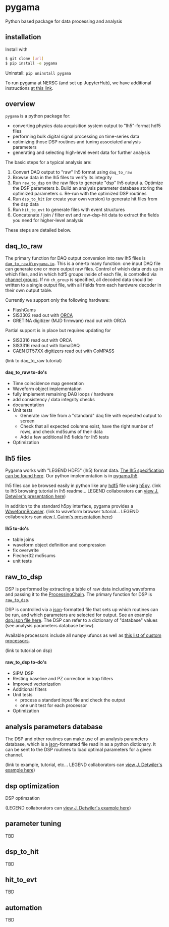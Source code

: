 # pygama
Python based package for data processing and analysis

## installation
Install with
```bash
$ git clone [url]
$ pip install -e pygama
```
Uninstall: `pip uninstall pygama`

To run pygama at NERSC (and set up JupyterHub), we have additional instructions [at this link](https://github.com/legend-exp/legend/wiki/Computing-Resources-at-NERSC#configuring-jupyter--nersc).

## overview

`pygama` is a python package for:
* converting physics data acquisition system output to "lh5"-format hdf5 files
* performing bulk digital signal processing on time-series data
* optimizing those DSP routines and tuning associated analysis parameters
* generating and selecting high-level event data for further analysis

The basic steps for a typical analysis are:

1. Convert DAQ output to "raw" lh5 format using `daq_to_raw`
2. Browse data in the lh5 files to verify its integrity
3. Run `raw_to_dsp` on the raw files to generate "dsp" lh5 output
  a. Optimize the DSP parameters
  b. Build an analysis parameter database storing the optimized parameters
  c. Re-run with the optimized DSP routines
4. Run `dsp_to_hit` (or create your own version) to generate hit files from the dsp data
5. Run `hit_to_evt` to generate files with event structures
6. Concatenate / join / filter evt and raw-dsp-hit data to extract the fields you need for higher-level analysis

These steps are detailed below.

## daq_to_raw

The primary function for DAQ output conversion into raw lh5 files is [`daq_to_raw` in `pygama.io`](pygama/io/daq_to_raw.py#L16). This is a one-to many function: one input DAQ file can generate one or more output raw files. Control of which data ends up in which files, and in which hdf5 groups inside of each file, is controlled via [channel groups](pygama/io/ch_group.py). If no `ch_group` is specified, all decoded data should be written to a single output file, with all fields from each hardware decoder in their own output table.

Currently we support only the following hardware:
* FlashCams
* SIS3302 read out with [ORCA](https://github.com/unc-enap/Orca)
* GRETINA digitizer (MJD firmware) read out with ORCA

Partial support is in place but requires updating for
* SIS3316 read out with ORCA
* SIS3316 read out with llamaDAQ
* CAEN DT57XX digitizers read out with CoMPASS

(link to daq_to_raw tutorial)

#### daq_to_raw to-do's
* Time coincidence map generation
* Waveform object implementation
* fully implement remaining DAQ loops / hardware
* add consistency / data integrity checks
* documentation
* Unit tests
   * Generate raw file from a "standard" daq file with expected output to screen
   * Check that all expected columns exist, have the right number of rows, and check md5sums of their data
   * Add a few additional lh5 fields for lh5 tests
* Optimization

## lh5 files

Pygama works with "LEGEND HDF5" (lh5) format data. [The lh5 specification can be found here](https://github.com/legend-exp/legend-data-format-specs). Our python implementation is in [pygama.lh5](pygama/lh5).

lh5 files can be browsed easily in python like any [hdf5](https://www.hdfgroup.org/) file using [h5py](https://www.h5py.org/). (link to lh5 browsing tutorial in lh5 readme... LEGEND collaborators can [view J. Detwiler's presentation here](https://indico.legend-exp.org/event/371/contributions/1915/attachments/1167/1696/20200730_PGTProcessing.pdf))

In addition to the standard h5py interface, pygama provides a [WaveformBrowser](pygama/dsp/WaveformBrowser.py). (link to waveform browser tutorial... LEGEND collaborators can [view I. Guinn's presentation here](https://indico.legend-exp.org/event/455/contributions/2368/attachments/1439/2173/201217_WaveformBrowser.pdf))

#### lh5 to-do's
* table joins
* waveform object definition and compression
* fix overwrite
* Flecher32 md5sums
* unit tests


## raw_to_dsp

DSP is performed by extracting a table of raw data including waveforms and passing it to the [ProcessingChain](pygama/dsp/ProcessingChain.py). The primary function for DSP is [`raw_to_dsp`](../master/pygama/io/raw_to_dsp.py).

DSP is controlled via a [json](https://www.json.org)-formatted file that sets up which routines can be run, and which parameters are selected for output. See an example [dsp.json file here](experiments/lpgta/LPGTA_dsp.json). The DSP can refer to a dictionary of "database" values (see analysis parameters database below).

Available processors include all numpy ufuncs as well as [this list of custom processors](pygama/dsp/_processors).

(link to tutorial on dsp)

#### raw_to_dsp to-do's

* SiPM DSP
* Resting baseline and PZ correction in trap filters
* Improved vectorization
* Additional filters
* Unit tests
  * process a standard input file and check the output
  * one unit test for each processor
* Optimization

## analysis parameters database

The DSP and other routines can make use of an analysis parameters database, which is a [json](https://www.json.org)-formatted file read in as a python dictionary. It can be sent to the DSP routines to load optimal parameters for a given channel.

(link to example, tutorial, etc... LEGEND collaborators can [view J. Detwiler's example here](https://indico.legend-exp.org/event/470/contributions/2407/attachments/1456/2193/20210114_PygamaUpdate.pdf))

## dsp optimization

DSP optimzation 

(LEGEND collaborators can [view J. Detwiler's example here](https://indico.legend-exp.org/event/470/contributions/2407/attachments/1456/2193/20210114_PygamaUpdate.pdf))

## parameter tuning

TBD

## dsp_to_hit

TBD

## hit_to_evt

TBD

## automation

TBD
